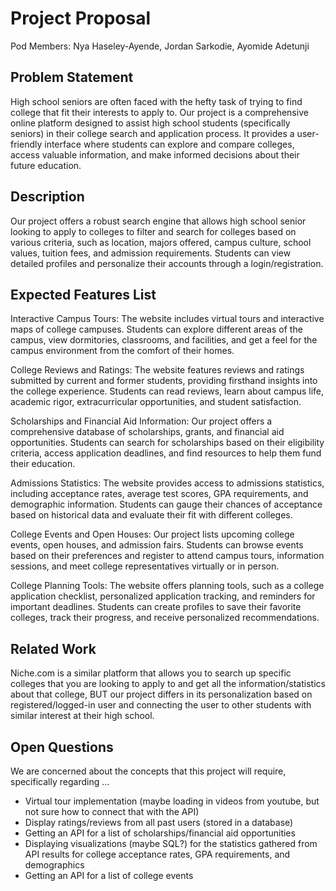 # Project Proposal

Pod Members: Nya Haseley-Ayende, Jordan Sarkodie, Ayomide Adetunji

## Problem Statement

High school seniors are often faced with the hefty task of trying to find college that fit their interests to apply to. Our project is a comprehensive online platform designed to assist high school students (specifically seniors) in their college search and application process. It provides a user-friendly interface where students can explore and compare colleges, access valuable information, and make informed decisions about their future education.

## Description

Our project offers a robust search engine that allows high school senior looking to apply to colleges to filter and search for colleges based on various criteria, such as location, majors offered, campus culture, school values, tuition fees, and admission requirements. Students can view detailed profiles and personalize their accounts through a login/registration.

## Expected Features List

Interactive Campus Tours: The website includes virtual tours and interactive maps of college campuses. Students can explore different areas of the campus, view dormitories, classrooms, and facilities, and get a feel for the campus environment from the comfort of their homes.

College Reviews and Ratings: The website features reviews and ratings submitted by current and former students, providing firsthand insights into the college experience. Students can read reviews, learn about campus life, academic rigor, extracurricular opportunities, and student satisfaction.

Scholarships and Financial Aid Information: Our project offers a comprehensive database of scholarships, grants, and financial aid opportunities. Students can search for scholarships based on their eligibility criteria, access application deadlines, and find resources to help them fund their education.

Admissions Statistics: The website provides access to admissions statistics, including acceptance rates, average test scores, GPA requirements, and demographic information. Students can gauge their chances of acceptance based on historical data and evaluate their fit with different colleges.

College Events and Open Houses: Our project lists upcoming college events, open houses, and admission fairs. Students can browse events based on their preferences and register to attend campus tours, information sessions, and meet college representatives virtually or in person.

College Planning Tools: The website offers planning tools, such as a college application checklist, personalized application tracking, and reminders for important deadlines. Students can create profiles to save their favorite colleges, track their progress, and receive personalized recommendations.

## Related Work
Niche.com is a similar platform that allows you to search up specific colleges that you are looking to apply to and get all the information/statistics about that college, BUT our project differs in its personalization based on registered/logged-in user and connecting the user to other students with similar interest at their high school.

## Open Questions

We are concerned about the concepts that this project will require, specifically regarding ...
- Virtual tour implementation (maybe loading in videos from youtube, but not sure how to connect that with the API)
- Display ratings/reviews from all past users (stored in a database)
- Getting an API for a list of scholarships/financial aid opportunities  
- Displaying visualizations (maybe SQL?) for the statistics gathered from API results for college acceptance rates, GPA requirements, and demographics
- Getting an API for a list of college events
